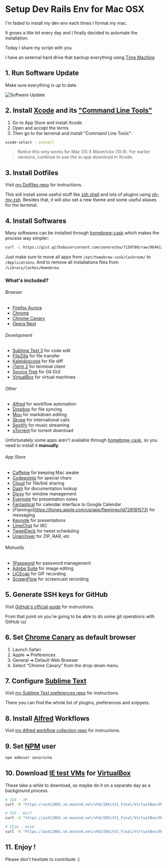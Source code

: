 # Setup Dev Rails Env for Mac OSX

I'm faded to install my dev env each times I format my mac.

It grows a litle bit every day and I finally decided to automate the
installation.

Today I share my script with you
<!--![Maxime Orefice](https://media.licdn.com/mpr/mpr/shrink_100_100/AAEAAQAAAAAAAAL5AAAAJGJiYzI4NjgyLWM2Y2YtNDQ4MC05ZTRlLTkxNjRhYjMwOWU2OA.jpg)-->

I have an external hard drive that backup everything using [Time Machine](http://www.apple.com/osx/apps/#timemachine)

## 1. Run Software Update

Make sure everything is up to date.

![Software Update](http://f.cl.ly/items/382O04411U0a1i0G2E3j/software-update.png)

## 2. Install [Xcode](https://developer.apple.com/xcode/) and its ["Command Line Tools"](https://developer.apple.com/downloads/index.action)

1. Go to App Store and install Xcode.
2. Open and accept the terms
3. Then go to the terminal and install "Command Line Tools":

  ```sh
  xcode-select --install
  ```

> Notice this only works for Mac OS X Mavericks (10.9). For earlier versions, continue to use the in-app download in Xcode.

## 3. Install Dotfiles

Visit [my Dotfiles repo](https://github.com/zenorocha/dotfiles) for instructions.

This will install some useful stuff like [zsh shell](http://www.zsh.org/) and lots of plugins using [oh-my-zsh](https://github.com/robbyrussell/oh-my-zsh). Besides that, it will also set a new theme and some useful aliases for the terminal.

## 4. Install Softwares

Many softwares can be installed through [homebrew-cask](https://github.com/phinze/homebrew-cask) which makes the process way simpler:

```sh
curl -L https://gist.githubusercontent.com/zenorocha/7159780/raw/9b9413ff1306d78be6447f4beddcf90e7e8b2b8a/softwares.sh | sh
```

Just make sure to move all apps from `/opt/homebrew-cask/Caskroom/` to `/Applications`. And to remove all installations files from `/Library/Caches/Homebrew`.

### What's included?

###### Browser

* [Firefox Aurora](http://www.mozilla.org/en-US/firefox/aurora/)
* [Chrome](https://www.google.com/intl/en/chrome/browser/)
* [Chrome Canary](https://www.google.com/intl/en/chrome/browser/canary.html)
* [Opera Next](http://www.opera.com/computer/next)

###### Development

* [Sublime Text 3](http://www.sublimetext.com/3) for code edit
* [FileZilla](https://filezilla-project.org/) for file transfer
* [Kaleidoscope](http://www.kaleidoscopeapp.com/) for file diff
* [iTerm 2](http://www.iterm2.com/#/section/home) for terminal client
* [Source Tree](http://www.sourcetreeapp.com/) for Git GUI
* [VirtualBox](https://www.virtualbox.org/) for virtual machines

###### Other

* [Alfred](http://www.alfredapp.com/) for workflow automation
* [Dropbox](https://www.dropbox.com/) for file syncing
* [Mou](http://mouapp.com/) for markdown editing
* [Skype](http://www.skype.com/en/) for international calls
* [Spotify](https://www.spotify.com) for music streaming
* [uTorrent](http://www.utorrent.com/) for torrent download

Unfortunately some apps aren't available through [homebrew-cask](https://github.com/phinze/homebrew-cask), so you need to install it **manually**.

###### App Store

* [Caffeine](http://lightheadsw.com/caffeine/) for keeping Mac awake
* [Codepoints](https://itunes.apple.com/us/app/codepoints/id499161264?mt=12) for special chars
* [Cloud](http://getcloudapp.com/) for file/link sharing
* [Dash](http://kapeli.com/) for documentation lookup
* [Divvy](http://mizage.com/divvy/) for window management
* [Evernote](http://evernote.com/) for presentation notes
* [Fantastical](http://flexibits.com/fantastical) for calendar interface to Google Calendar
* [Flamingo]https://itunes.apple.com/us/app/flamingo/id728181573) for messaging
* [Keynote](https://itunes.apple.com/us/app/keynote/id361285480) for presentations
* [LimeChat](http://limechat.net/mac/) for IRC
* [TweetDeck](https://itunes.apple.com/us/app/tweetdeck/id485812721?ls=1&mt=12) for tweet scheduling
* [Unarchiver](http://wakaba.c3.cx/s/apps/unarchiver) for ZIP, RAR, etc

###### Manually

* [1Password](https://agilebits.com/onepassword) for password management
* [Adobe Suite](http://www.adobe.com/products/creativecloud.html) for image editing
* [LICEcap](http://www.cockos.com/licecap/) for GIF recording
* [ScreenFlow](https://itunes.apple.com/us/app/screenflow-4/id573279886?mt=12) for screencast recording

## 5. Generate SSH keys for GitHub

Visit [GitHub's official guide](https://help.github.com/articles/generating-ssh-keys#platform-mac) for instructions.

From that point on you're going to be able to do some git operations with GitHub \o/

## 6. Set [Chrome Canary](https://www.google.com/intl/en/chrome/browser/canary.html) as default browser

1. Launch Safari
2. Apple ➜ Preferences
3. General ➜ Default Web Browser
4. Select “Chrome Canary” from the drop-down menu

## 7. Configure [Sublime Text](http://sublimetext.com/)

Visit [my Sublime Text preferences repo](https://github.com/zenorocha/sublime-preferences) for instructions.

There you can find the whole list of plugins, preferences and snippets.

## 8. Install [Alfred](http://alfredapp.com) Workflows

Visit [my Alfred workflow collection repo](https://github.com/zenorocha/alfred-workflows) for instructions.

## 9. Set [NPM](http://npmjs.org) user

```sh
npm adduser zenorocha
```

## 10. Download [IE test VMs](http://www.modern.ie/en-us/virtualization-tools) for [VirtualBox](https://www.virtualbox.org/)

These take a while to download, so maybe do it on a separate day as a background process.

```sh
# IE8 - XP
curl -O "https://az412801.vo.msecnd.net/vhd/IEKitV1_Final/VirtualBox/OSX/IE8_XP/IE8.XP.For.MacVirtualBox.ova"

# IE9 - Win7
curl -O "https://az412801.vo.msecnd.net/vhd/IEKitV1_Final/VirtualBox/OSX/IE9_Win7/IE9.Win7.For.MacVirtualBox.part{1.sfx,2.rar,3.rar,4.rar,5.rar}"

# IE10 - Win8
curl -O "https://az412801.vo.msecnd.net/vhd/IEKitV1_Final/VirtualBox/OSX/IE10_Win8/IE10.Win8.For.MacVirtualBox.part{1.sfx,2.rar,3.rar}"
```

## 11. Enjoy !

Please don't hesitate to contribute :)
